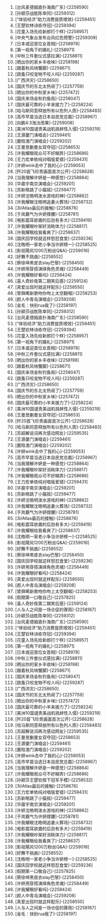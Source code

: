
1. [台风麦德姆直扑海南广东]-[2258590]
1. [孙颖莎战胜陈幸同]-[2259312]
1. [“体验经济”助力消费提质增效]-[2259451]
1. [王楚钦林诗栋夺冠]-[2259394]
1. [花童入场先给新郎打个样]-[2258957]
1. [中央气象台发布台风红色预警]-[2259309]
1. [日本或迎首位女首相]-[2258978]
1. [第一视角下的婚礼]-[2258971]
1. [中秋三件套仪式感拉满]-[2258811]
1. [晒出你的家乡丰收味]-[2258198]
1. [跟着秋风啃蟹脚]-[2258671]
1. [跳蚤只咬宠物不咬人吗]-[2259287]
1. [广西洪灾]-[2258650]
1. [国庆节的东北太热闹了]-[2257759]
1. [晒出你的中秋家乡味]-[2257472]
1. [国庆来场金秋钓鱼局]-[2258047]
1. [国庆最可靠的小羊来接力了]-[2258224]
1. [哈马斯同意释放所有以色列人质]-[2258483]
1. [高市早苗当选日本自民党总裁]-[2258967]
1. [向鹏4:3淘汰雨果]-[2259008]
1. [美洲10国谴责美战机挑衅性入侵]-[2259219]
1. [王源厦门演唱会]-[2259461]
1. [鹿晗澳门演唱会]-[2259202]
1. [王曼昱蒯曼女双夺冠]-[2258653]
1. [许我耀眼观众可不好糊弄]-[2258686]
1. [王力宏单依纯对唱版爱错]-[2259431]
1. [许妍wink击中了我的心]-[2259053]
1. [歼20首飞珍贵画面首次公开]-[2258628]
1. [当我理解许妍是一种感觉]-[2258864]
1. [华晨宇南京演唱会]-[2259201]
1. [苏新皓跳了小猫摇]-[2259477]
1. [许妍沈皓明泼水游戏的神]-[2258862]
1. [许我耀眼沈皓明追妻火葬场]-[2258732]
1. [3I/Atlas最后的接触]-[2258676]
1. [于岚霸气为许妍撑腰]-[2258781]
1. [电影震耳欲聋的后劲有多大]-[2259419]
1. [许我耀眼吵架好消耗体力]-[2258817]
1. [许我耀眼给我看爽了]-[2258637]
1. [国庆回学校就这样怒怼食堂]-[2259236]
1. [沈皓明一家老小争当许妍榜一]-[2258525]
1. [影视飓风1200万粉丝Q&A]-[2259016]
1. [好舞不挑曲]-[2258552]
1. [蔡徐坤黑皮衣slay巴黎]-[2258450]
1. [许妍用穿搭演绎角色灵魂]-[2258449]
1. [许我耀眼好看吗]-[2258424]
1. [喜人奇妙夜第二期笑后感]-[2259124]
1. [真爱出现时就这样配乐]-[2258550]
1. [曾舜晞新歌吻你吻上太空翻唱]-[2258253]
1. [颜人中青岛演唱会]-[2259208]
1. [金毛：快别rua我了]-[2258197]
1. [孙颖莎战胜陈幸同]-[2259312]
1. [台风麦德姆直扑海南广东]-[2258590]
1. [“体验经济”助力消费提质增效]-[2259451]
1. [王楚钦林诗栋夺冠]-[2259394]
1. [花童入场先给新郎打个样]-[2258957]
1. [第一视角下的婚礼]-[2258971]
1. [日本或迎首位女首相]-[2258978]
1. [中秋三件套仪式感拉满]-[2258811]
1. [晒出你的家乡丰收味]-[2258198]
1. [跟着秋风啃蟹脚]-[2258671]
1. [国庆来场金秋钓鱼局]-[2258047]
1. [跳蚤只咬宠物不咬人吗]-[2259287]
1. [广西洪灾]-[2258650]
1. [国庆节的东北太热闹了]-[2257759]
1. [晒出你的中秋家乡味]-[2257472]
1. [国庆最可靠的小羊来接力了]-[2258224]
1. [美洲10国谴责美战机挑衅性入侵]-[2259219]
1. [王曼昱蒯曼女双夺冠]-[2258653]
1. [歼20首飞珍贵画面首次公开]-[2258628]
1. [哈马斯同意释放所有以色列人质]-[2258483]
1. [苏超解说词再次感动网友]-[2259535]
1. [王源厦门演唱会]-[2259461]
1. [鹿晗澳门演唱会]-[2259202]
1. [许妍wink击中了我的心]-[2259053]
1. [高市早苗当选日本自民党总裁]-[2258967]
1. [当我理解许妍是一种感觉]-[2258864]
1. [许我耀眼吵架好消耗体力]-[2258817]
1. [许我耀眼观众可不好糊弄]-[2258686]
1. [王力宏单依纯对唱版爱错]-[2259431]
1. [华晨宇南京演唱会]-[2259201]
1. [苏新皓跳了小猫摇]-[2259477]
1. [许妍沈皓明泼水游戏的神]-[2258862]
1. [许我耀眼沈皓明追妻火葬场]-[2258732]
1. [于岚霸气为许妍撑腰]-[2258781]
1. [3I/Atlas最后的接触]-[2258676]
1. [电影震耳欲聋的后劲有多大]-[2259419]
1. [许我耀眼给我看爽了]-[2258637]
1. [沈皓明一家老小争当许妍榜一]-[2258525]
1. [影视飓风1200万粉丝Q&A]-[2259016]
1. [好舞不挑曲]-[2258552]
1. [蔡徐坤黑皮衣slay巴黎]-[2258450]
1. [国庆回学校就这样怒怼食堂]-[2259236]
1. [许妍用穿搭演绎角色灵魂]-[2258449]
1. [许我耀眼好看吗]-[2258424]
1. [真爱出现时就这样配乐]-[2258550]
1. [颜人中青岛演唱会]-[2259208]
1. [曾舜晞新歌吻你吻上太空翻唱]-[2258253]
1. [假期第一口敬自己]-[2257825]
1. [喜人奇妙夜第二期笑后感]-[2259124]
1. [人与人之间是一场仓促的骤雨]-[2258167]
1. [孙颖莎战胜陈幸同]-[2259312]
1. [台风麦德姆直扑海南广东]-[2258590]
1. [“体验经济”助力消费提质增效]-[2259451]
1. [王楚钦林诗栋夺冠]-[2259394]
1. [花童入场先给新郎打个样]-[2258957]
1. [第一视角下的婚礼]-[2258971]
1. [日本或迎首位女首相]-[2258978]
1. [中秋三件套仪式感拉满]-[2258811]
1. [晒出你的家乡丰收味]-[2258198]
1. [跟着秋风啃蟹脚]-[2258671]
1. [国庆来场金秋钓鱼局]-[2258047]
1. [跳蚤只咬宠物不咬人吗]-[2259287]
1. [广西洪灾]-[2258650]
1. [国庆节的东北太热闹了]-[2257759]
1. [晒出你的中秋家乡味]-[2257472]
1. [国庆最可靠的小羊来接力了]-[2258224]
1. [美洲10国谴责美战机挑衅性入侵]-[2259219]
1. [歼20首飞珍贵画面首次公开]-[2258628]
1. [哈马斯同意释放所有以色列人质]-[2258483]
1. [苏超解说词再次感动网友]-[2259535]
1. [王曼昱蒯曼女双夺冠]-[2258653]
1. [王源厦门演唱会]-[2259461]
1. [鹿晗澳门演唱会]-[2259202]
1. [许妍wink击中了我的心]-[2259053]
1. [高市早苗当选日本自民党总裁]-[2258967]
1. [当我理解许妍是一种感觉]-[2258864]
1. [许我耀眼观众可不好糊弄]-[2258686]
1. [孙颖莎王楚钦按下冠军手模]-[2258532]
1. [3I/Atlas最后的接触]-[2258676]
1. [王力宏单依纯对唱版爱错]-[2259431]
1. [苏新皓跳了小猫摇]-[2259477]
1. [华晨宇南京演唱会]-[2259201]
1. [许妍沈皓明泼水游戏的神]-[2258862]
1. [于岚霸气为许妍撑腰]-[2258781]
1. [许我耀眼沈皓明追妻火葬场]-[2258732]
1. [电影震耳欲聋的后劲有多大]-[2259419]
1. [许我耀眼吵架好消耗体力]-[2258817]
1. [许我耀眼给我看爽了]-[2258637]
1. [影视飓风1200万粉丝Q&A]-[2259016]
1. [好舞不挑曲]-[2258552]
1. [沈皓明一家老小争当许妍榜一]-[2258525]
1. [国庆回学校就这样怒怼食堂]-[2259236]
1. [假期第一口敬自己]-[2257825]
1. [蔡徐坤黑皮衣slay巴黎]-[2258450]
1. [许妍用穿搭演绎角色灵魂]-[2258449]
1. [许我耀眼好看吗]-[2258424]
1. [颜人中青岛演唱会]-[2259208]
1. [真爱出现时就这样配乐]-[2258550]
1. [人与人之间是一场仓促的骤雨]-[2258167]
1. [金毛：快别rua我了]-[2258197]